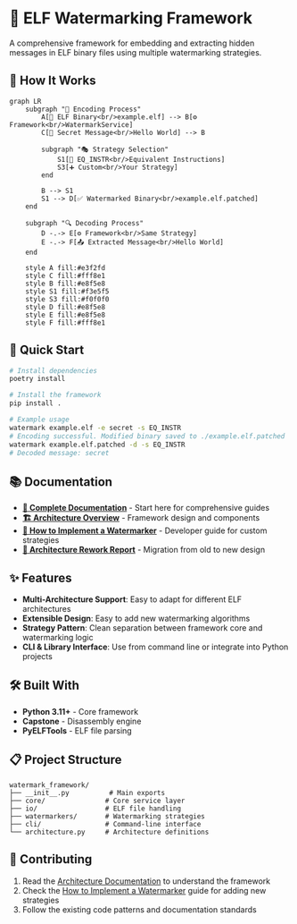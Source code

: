 # 🔐 ELF Watermarking Framework

A comprehensive framework for embedding and extracting hidden messages in ELF binary files using multiple watermarking strategies.

## 🎯 How It Works

```mermaid
graph LR
    subgraph "🔐 Encoding Process"
        A[📄 ELF Binary<br/>example.elf] --> B[⚙️ Framework<br/>WatermarkService]
        C[💭 Secret Message<br/>Hello World] --> B
        
        subgraph "🎭 Strategy Selection"
            S1[🔧 EQ_INSTR<br/>Equivalent Instructions]
            S3[➕ Custom<br/>Your Strategy]
        end
        
        B --> S1
        S1 --> D[✅ Watermarked Binary<br/>example.elf.patched]
    end
    
    subgraph "🔍 Decoding Process"
        D -.-> E[⚙️ Framework<br/>Same Strategy]
        E -.-> F[📤 Extracted Message<br/>Hello World]
    end
    
    style A fill:#e3f2fd
    style C fill:#fff8e1
    style B fill:#e8f5e8
    style S1 fill:#f3e5f5
    style S3 fill:#f0f0f0
    style D fill:#e8f5e8
    style E fill:#e8f5e8
    style F fill:#fff8e1
```

## 🚀 Quick Start

```bash
# Install dependencies
poetry install

# Install the framework
pip install .

# Example usage
watermark example.elf -e secret -s EQ_INSTR
# Encoding successful. Modified binary saved to ./example.elf.patched 
watermark example.elf.patched -d -s EQ_INSTR
# Decoded message: secret
```

## 📚 Documentation

- **[📖 Complete Documentation](./docs/README.md)** - Start here for comprehensive guides
- **[🏗️ Architecture Overview](./docs/architecture/Architecture.md)** - Framework design and components  
- **[🔧 How to Implement a Watermarker](./docs/HowToWatermarker.md)** - Developer guide for custom strategies
- **[🔄 Architecture Rework Report](./docs/architecture/ArchRework.md)** - Migration from old to new design

## ✨ Features

- **Multi-Architecture Support**: Easy to adapt for different ELF architectures
- **Extensible Design**: Easy to add new watermarking algorithms
- **Strategy Pattern**: Clean separation between framework core and watermarking logic
- **CLI & Library Interface**: Use from command line or integrate into Python projects

## 🛠️ Built With

- **Python 3.11+** - Core framework
- **Capstone** - Disassembly engine
- **PyELFTools** - ELF file parsing

## 📋 Project Structure

```
watermark_framework/
├── __init__.py          # Main exports
├── core/               # Core service layer
├── io/                 # ELF file handling
├── watermarkers/       # Watermarking strategies
├── cli/                # Command-line interface
└── architecture.py     # Architecture definitions
```

## 🤝 Contributing

1. Read the [Architecture Documentation](./docs/architecture/Architecture.md) to understand the framework
2. Check the [How to Implement a Watermarker](./docs/HowToWatermarker.md) guide for adding new strategies
3. Follow the existing code patterns and documentation standards
